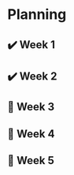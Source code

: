 # Planning

## :heavy_check_mark: Week 1 
## :heavy_check_mark: Week 2
## :black_square_button: Week 3 
## :black_square_button: Week 4 
## :black_square_button: Week 5 

